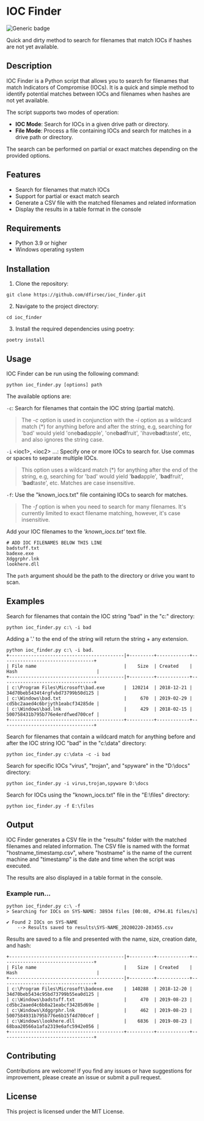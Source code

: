 # IOC Finder

![Generic badge](https://img.shields.io/badge/python-3.9-blue.svg)

Quick and dirty method to search for filenames that match IOCs if hashes are not yet available.

## Description

IOC Finder is a Python script that allows you to search for filenames that match Indicators of Compromise (IOCs). It is a quick and simple method to identify potential matches between IOCs and filenames when hashes are not yet available.

The script supports two modes of operation:
- **IOC Mode**: Search for IOCs in a given drive path or directory.
- **File Mode**: Process a file containing IOCs and search for matches in a drive path or directory.

The search can be performed on partial or exact matches depending on the provided options.

## Features

- Search for filenames that match IOCs
- Support for partial or exact match search
- Generate a CSV file with the matched filenames and related information
- Display the results in a table format in the console

## Requirements

- Python 3.9 or higher
- Windows operating system

## Installation

1. Clone the repository:

```text
git clone https://github.com/dfirsec/ioc_finder.git
```

2. Navigate to the project directory:

```text
cd ioc_finder
```

3. Install the required dependencies using poetry:

```text
poetry install
```

## Usage

IOC Finder can be run using the following command:

```text
python ioc_finder.py [options] path
```

The available options are:

`-c`: Search for filenames that contain the IOC string (partial match).
> The *-c* option is used in conjunction with the *-i* option as a wildcard match (\*) for anything before and after the string, e.g, searching for 'bad' would yield 'one**bad**apple', 'one**bad**fruit', 'ihave**bad**taste', etc, and also ignores the string case.

`-i` \<ioc1>, \<ioc2> ...: Specify one or more IOCs to search for. Use commas or spaces to separate multiple IOCs.  
> This option uses a wildcard match (\*) for anything after the end of the string, e.g, searching for 'bad' would yield '**bad**apple', '**bad**fruit', '**bad**taste', etc.  Matches are case insensitive.

`-f`: Use the "known_iocs.txt" file containing IOCs to search for matches.
> The *-f* option is when you need to search for many filenames. It's currently limited to exact filename matching, however, it's case insensitive.

Add your IOC filenames to the *'known_iocs.txt'* text file.
```text
# ADD IOC FILENAMES BELOW THIS LINE
badstuff.txt
badexe.exe
Xdggrphr.lnk
lookhere.dll
```

The `path` argument should be the path to the directory or drive you want to scan.

## Examples

Search for filenames that contain the IOC string "bad" in the "c:\" directory:

```text
python ioc_finder.py c:\ -i bad
```

Adding a '.' to the end of the string will return the string + any extension.

```text
python ioc_finder.py c:\ -i bad.
+------------------------------------------|+---------+------------+----------------------------------+
| File name                                |    Size  | Created    | Hash                             |
+------------------------------------------|+---------+------------+----------------------------------+
| c:\Program Files\Microsoft\bad.exe       |  120214  | 2018-12-21 | 34d70beb5434t4rgfvbd73799b50d125 |
| c:\Windows\bad.txt                       |     670  | 2019-02-29 | cd5bc2aaed4c6brjyth1eabcf34285de |
| c:\Windows\bad.lnk                       |     429  | 2018-02-15 | 500758431b795b776e4erdfwed700cef |
+------------------------------------------+----------+------------+----------------------------------+
```

Search for filenames that contain a wildcard match for anything before and after the IOC string IOC "bad" in the "c:\data" directory:

```text
python ioc_finder.py c:\data -c -i bad
```

Search for specific IOCs "virus", "trojan", and "spyware" in the "D:\docs" directory:

```text
python ioc_finder.py -i virus,trojan,spyware D:\docs
```

Search for IOCs using the "known_iocs.txt" file in the "E:\files" directory:

```text
python ioc_finder.py -f E:\files
```

## Output

IOC Finder generates a CSV file in the "results" folder with the matched filenames and related information. The CSV file is named with the format "hostname_timestamp.csv", where "hostname" is the name of the current machine and "timestamp" is the date and time when the script was executed.

The results are also displayed in a table format in the console.

### Example run...

```text
python ioc_finder.py c:\ -f
> Searching for IOCs on SYS-NAME: 38934 files [00:08, 4794.81 files/s]

✔ Found 2 IOCs on SYS-NAME
    --> Results saved to results\SYS-NAME_20200220-203455.csv
```

Results are saved to a file and presented with the name, size, creation date, and hash:

```text
+------------------------------------------|+---------+------------+----------------------------------+
| File name                                |    Size  | Created    | Hash                             |
+------------------------------------------|+---------+------------+----------------------------------+
| c:\Program Files\Microsoft\badexe.exe    |  140288  | 2018-12-20 | 34d70beb5434c95bd73799b55ea0d125 |
| c:\Windows\badstuff.txt                  |     470  | 2019-08-23 | cd5bc2aaed4c6b8a21eabcf34285d69e |
| c:\Windows\Xdggrphr.lnk                  |     462  | 2019-08-23 | 5007584931b795b776e6b15f4d700cef |
| c:\Windows\lookhere.dll                  |    6836  | 2019-08-23 | 68baa20566a1afa2319e6afc5942e056 |
+------------------------------------------+----------+------------+----------------------------------+
```

## Contributing

Contributions are welcome! If you find any issues or have suggestions for improvement, please create an issue or submit a pull request.

## License
This project is licensed under the MIT License.